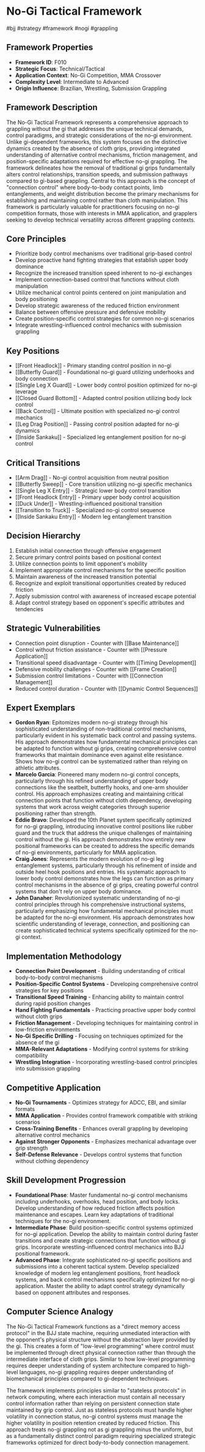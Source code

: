 <!-- Schema Markup for SEO -->
<script type="application/ld+json">
{
  "@context": "https://schema.org",
  "@type": "WebPage",
  "name": "No-Gi Tactical Framework",
  "description": "The No-Gi Tactical Framework represents a comprehensive approach to grappling without the gi that addresses the unique technical demands, control paradigms, and strategic considerations of the no-g...",
  "url": "https://bjjgraph.com/systems/no-gi-tactical-framework",
  "isPartOf": {
    "@type": "WebSite",
    "name": "BJJ Graph",
    "url": "https://bjjgraph.com"
  }
}
</script>
<script type="application/ld+json">
{
  "@context": "https://schema.org",
  "@type": "BreadcrumbList",
  "itemListElement": [
    {
      "@type": "ListItem",
      "position": 1,
      "name": "Home",
      "item": "https://bjjgraph.com/"
    },
    {
      "@type": "ListItem",
      "position": 2,
      "name": "Systems",
      "item": "https://bjjgraph.com/systems/"
    },
    {
      "@type": "ListItem",
      "position": 3,
      "name": "No-Gi Tactical Framework",
      "item": "https://bjjgraph.com/systems/no-gi-tactical-framework"
    }
  ]
}
</script>


# No-Gi Tactical Framework
#bjj #strategy #framework #nogi #grappling

## Framework Properties
- **Framework ID**: F010
- **Strategic Focus**: Technical/Tactical
- **Application Context**: No-Gi Competition, MMA Crossover
- **Complexity Level**: Intermediate to Advanced
- **Origin Influence**: Brazilian, Wrestling, Submission Grappling

## Framework Description
The No-Gi Tactical Framework represents a comprehensive approach to grappling without the gi that addresses the unique technical demands, control paradigms, and strategic considerations of the no-gi environment. Unlike gi-dependent frameworks, this system focuses on the distinctive dynamics created by the absence of cloth grips, providing integrated understanding of alternative control mechanisms, friction management, and position-specific adaptations required for effective no-gi grappling. The framework delineates how the removal of traditional gi grips fundamentally alters control relationships, transition speeds, and submission pathways compared to gi-based grappling. Central to this approach is the concept of "connection control" where body-to-body contact points, limb entanglements, and weight distribution become the primary mechanisms for establishing and maintaining control rather than cloth manipulation. This framework is particularly valuable for practitioners focusing on no-gi competition formats, those with interests in MMA application, and grapplers seeking to develop technical versatility across different grappling contexts.

## Core Principles
- Prioritize body control mechanisms over traditional grip-based control
- Develop proactive hand fighting strategies that establish upper body dominance
- Recognize the increased transition speed inherent to no-gi exchanges
- Implement connection-based control that functions without cloth manipulation
- Utilize mechanical control points centered on joint manipulation and body positioning
- Develop strategic awareness of the reduced friction environment
- Balance between offensive pressure and defensive mobility
- Create position-specific control strategies for common no-gi scenarios
- Integrate wrestling-influenced control mechanics with submission grappling

## Key Positions
- [[Front Headlock]] - Primary standing control position in no-gi
- [[Butterfly Guard]] - Foundational no-gi guard utilizing underhooks and body connection
- [[Single Leg X Guard]] - Lower body control position optimized for no-gi leverage
- [[Closed Guard Bottom]] - Adapted control position utilizing body lock control
- [[Back Control]] - Ultimate position with specialized no-gi control mechanics
- [[Leg Drag Position]] - Passing control position adapted for no-gi dynamics
- [[Inside Sankaku]] - Specialized leg entanglement position for no-gi control

## Critical Transitions
- [[Arm Drag]] - No-gi control acquisition from neutral position
- [[Butterfly Sweep]] - Core transition utilizing no-gi specific mechanics
- [[Single Leg X Entry]] - Strategic lower body control transition
- [[Front Headlock Entry]] - Primary upper body control acquisition
- [[Duck Under]] - Wrestling-influenced positional transition
- [[Transition to Truck]] - Specialized no-gi control sequence
- [[Inside Sankaku Entry]] - Modern leg entanglement transition

## Decision Hierarchy
1. Establish initial connection through offensive engagement
2. Secure primary control points based on positional context
3. Utilize connection points to limit opponent's mobility
4. Implement appropriate control mechanisms for the specific position
5. Maintain awareness of the increased transition potential
6. Recognize and exploit transitional opportunities created by reduced friction
7. Apply submission control with awareness of increased escape potential
8. Adapt control strategy based on opponent's specific attributes and tendencies

## Strategic Vulnerabilities
- Connection point disruption - Counter with [[Base Maintenance]]
- Control without friction assistance - Counter with [[Pressure Application]]
- Transitional speed disadvantage - Counter with [[Timing Development]]
- Defensive mobility challenges - Counter with [[Frame Creation]]
- Submission control limitations - Counter with [[Connection Management]]
- Reduced control duration - Counter with [[Dynamic Control Sequences]]

## Expert Exemplars
- **Gordon Ryan**: Epitomizes modern no-gi strategy through his sophisticated understanding of non-traditional control mechanisms, particularly evident in his systematic back control and passing systems. His approach demonstrates how fundamental mechanical principles can be adapted to function without gi grips, creating comprehensive control frameworks that maintain dominance even against elite resistance. Shows how no-gi control can be systematized rather than relying on athletic attributes.
- **Marcelo Garcia**: Pioneered many modern no-gi control concepts, particularly through his refined understanding of upper body connections like the seatbelt, butterfly hooks, and one-arm shoulder control. His approach emphasizes creating and maintaining critical connection points that function without cloth dependency, developing systems that work across weight categories through superior positioning rather than strength.
- **Eddie Bravo**: Developed the 10th Planet system specifically optimized for no-gi grappling, introducing innovative control positions like rubber guard and the truck that address the unique challenges of maintaining control without the gi. His approach demonstrates how entirely new positional frameworks can be created to address the specific demands of no-gi environments, particularly for MMA application.
- **Craig Jones**: Represents the modern evolution of no-gi leg entanglement systems, particularly through his refinement of inside and outside heel hook positions and entries. His systematic approach to lower body control demonstrates how the legs can function as primary control mechanisms in the absence of gi grips, creating powerful control systems that don't rely on upper body dominance.
- **John Danaher**: Revolutionized systematic understanding of no-gi control principles through his comprehensive instructional systems, particularly emphasizing how fundamental mechanical principles must be adapted for the no-gi environment. His approach demonstrates how scientific understanding of leverage, connection, and positioning can create sophisticated technical systems specifically optimized for the no-gi context.

## Implementation Methodology
- **Connection Point Development** - Building understanding of critical body-to-body control mechanisms
- **Position-Specific Control Systems** - Developing comprehensive control strategies for key positions
- **Transitional Speed Training** - Enhancing ability to maintain control during rapid position changes
- **Hand Fighting Fundamentals** - Practicing proactive upper body control without cloth grips
- **Friction Management** - Developing techniques for maintaining control in low-friction environments
- **No-Gi Specific Drilling** - Focusing on techniques optimized for the absence of the gi
- **MMA-Relevant Adaptations** - Modifying control systems for striking compatibility
- **Wrestling Integration** - Incorporating wrestling-based control principles into submission grappling

## Competitive Application
- **No-Gi Tournaments** - Optimizes strategy for ADCC, EBI, and similar formats
- **MMA Application** - Provides control framework compatible with striking scenarios
- **Cross-Training Benefits** - Enhances overall grappling by developing alternative control mechanics
- **Against Stronger Opponents** - Emphasizes mechanical advantage over grip strength
- **Self-Defense Relevance** - Develops control systems that function without clothing dependency

## Skill Development Progression
- **Foundational Phase**: Master fundamental no-gi control mechanisms including underhooks, overhooks, head position, and body locks. Develop understanding of how reduced friction affects position maintenance and escapes. Learn key adaptations of traditional techniques for the no-gi environment.
- **Intermediate Phase**: Build position-specific control systems optimized for no-gi application. Develop the ability to maintain control during faster transitions and create strategic connections that function without gi grips. Incorporate wrestling-influenced control mechanics into BJJ positional framework.
- **Advanced Phase**: Integrate sophisticated no-gi specific positions and submissions into a coherent tactical system. Develop specialized knowledge of modern leg entanglement positions, front headlock systems, and back control mechanisms specifically optimized for no-gi application. Master the ability to adapt control strategy dynamically based on opponent attributes and responses.

## Computer Science Analogy
The No-Gi Tactical Framework functions as a "direct memory access protocol" in the BJJ state machine, requiring unmediated interaction with the opponent's physical structure without the abstraction layer provided by the gi. This creates a form of "low-level programming" where control must be implemented through direct physical connection rather than through the intermediate interface of cloth grips. Similar to how low-level programming requires deeper understanding of system architecture compared to high-level languages, no-gi grappling requires deeper understanding of biomechanical principles compared to gi-dependent techniques.

The framework implements principles similar to "stateless protocols" in network computing, where each interaction must contain all necessary control information rather than relying on persistent connection state maintained by grip control. Just as stateless protocols must handle higher volatility in connection status, no-gi control systems must manage the higher volatility in position retention created by reduced friction. This approach treats no-gi grappling not as gi grappling minus the uniform, but as a fundamentally distinct control paradigm requiring specialized strategic frameworks optimized for direct body-to-body connection management.
